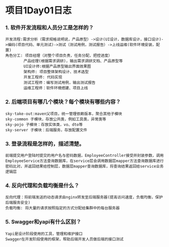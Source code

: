 # 项目1Day01日志

### 1. 软件开发流程和人员分工是怎样的？

```
开发流程:需求分析（需求规格说明说，产品原型）->设计(UI设计，数据库设计，接口设计)->编码(项目代码、单元测试)->测试（测试用例，测试报告）->上线运维(软件环境安装，配置)
角色分工: 项目经理（对整个项目负责，任务分配，把控进度）
		产品经理(根据需求调研)，输出需求调研文档、产品原型等
		UI设计师:根据产品原型输出界面效果图
		架构师: 项目整体架构设计、技术选型
		开发工程师: 代码实现
		测试工程师：编写测试用例，输出测试报告
		运维工程师：软件环境搭建、项目上线
```



### 2. 后端项目有哪几个模块？每个模块有哪些内容？

```
sky-take-out:maven父项目，统一管理依赖版本，聚合其他子模块
sky-common 子模块，存放公共类，例如工具类，异常类等
sky-pojo 子模块：存放实体类，vo、dto等
sky-server 子模块：后端服务，存放配置文件

```



### 3. 登录流程是怎样的，描述清楚。

```
前端提交用户登陆时提交的用户名与密码数据，EmployeeController接受并封装参数，调用EmployeeService方法查询数据库，在service层会调用数据层mapper方法查询数据库进行密码比对，并返回结果给控制层，数据层mapper查询数据库，将查询结果返回给service业务逻辑层
```



### 4. 反向代理和负载均衡是什么？

```
反向代理：将前端发送的动态请求由nginx转发至后端服务器(提高访问速度，负载均衡，保护后端服务安全)
负载均衡: 将大量的请求按照指定的方式分配给集群中的每台服务器
```



### 5. Swagger和yapi有什么区别？

```
Yapi是设计阶段使用的工具，管理和维护接口
Swagger在开发阶段使用的框架，帮助后端开发人员做后端的接口测试
```



